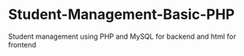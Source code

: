 # Student-Management-Basic-PHP
Student management  using PHP and MySQL  for backend and html for frontend
